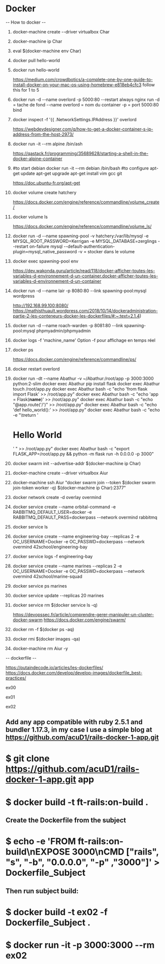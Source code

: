 # Docker

-- How to docker --

1. docker-machine create --driver virtualbox Char
2. docker-machine ip Char
3. eval $(docker-machine env Char)
4. docker pull hello-world
5. docker run hello-world

   https://medium.com/crowdbotics/a-complete-one-by-one-guide-to-install-docker-on-your-mac-os-using-homebrew-e818eb4cfc3
   follow this for 1 to 5

6. docker run -d --name overlord -p 5000:80 --restart always nginx
   run -d = tache de fond --name overlord = nom du container -p = port 5000:80 bind

7. docker inspect -f '{{ .NetworkSettings.IPAddress }}' overlord

   https://webdevdesigner.com/q/how-to-get-a-docker-container-s-ip-address-from-the-host-2973/

8. docker run -it --rm alpine /bin/ash

   https://qastack.fr/programming/35689628/starting-a-shell-in-the-docker-alpine-container

9. #to start debian
   docker run -it --rm debian /bin/bash
   #to configure
   apt-get update
   apt-get upgrade
   apt-get install vim gcc git
   
   https://doc.ubuntu-fr.org/apt-get

10. docker volume create hatchery

    https://docs.docker.com/engine/reference/commandline/volume_create/

11. docker volume ls

    https://docs.docker.com/engine/reference/commandline/volume_ls/

12. docker run -d --name spawning-pool -v hatchery:/var/lib/mysql -e MYSQL_ROOT_PASSWORD=Kerrigan -e MYSQL_DATABASE=zerglings --restart on-failure mysql --default-authentication-plugin=mysql_native_password
    -v = stocker dans le volume

13. docker exec spawning-pool env

    https://dev.wakonda.guru/article/read/118/docker-afficher-toutes-les-variables-d-environnement-d-un-container.docker-afficher-toutes-les-variables-d-environnement-d-un-container

14. docker run -d --name lair -p 8080:80 --link spawning-pool:mysql wordpress 

    http://192.168.99.100:8080/
    https://mathisthuault.wordpress.com/2018/10/14/dockeradministration-partie-2-les-conteneurs-docker-les-dockerfiles/#:~:text=2.1.4)

15. docker run -d --name roach-warden -p 8081:80 --link spawning-pool:mysql phpmyadmin/phpmyadmin
16. docker logs -f 'machine_name'
    Option -f pour affichage en temps réel

17. docker ps

    https://docs.docker.com/engine/reference/commandline/ps/

18. docker restart overlord

19. docker run -dt --name Abathur -v ~/Abathur:/root/app -p 3000:3000 python:2-slim
    docker exec Abathur pip install flask
    docker exec Abathur touch /root/app.py
    docker exec Abathur bash -c "echo 'from flask import Flask' >> /root/app.py"
    docker exec Abathur bash -c "echo 'app = Flask(**name**)' >> /root/app.py"
    docker exec Abathur bash -c "echo \"@app.route('/')\" >> /root/app.py"
    docker exec Abathur bash -c "echo 'def hello_world():' >> /root/app.py"
    docker exec Abathur bash -c "echo -e \"\treturn '<h1>Hello World</h1>' \" >> /root/app.py"
    docker exec Abathur bash -c "export FLASK_APP=/root/app.py && python -m flask run -h 0.0.0.0 -p 3000"

20. docker swarm init --advertise-addr $(docker-machine ip Char)
21. docker-machine create --driver virtualbox Aiur
22. docker-machine ssh Aiur "docker swarm join --token $(docker swarm join-token worker -q) $(docker-machine ip Char):2377"
23. docker network create -d overlay overmind
24. docker service create --name orbital-command -e RABBITMQ_DEFAULT_USER=docker -e RABBITMQ_DEFAULT_PASS=dockerpass --network overmind rabbitmq
25. docker service ls
26. docker service create --name engineering-bay --replicas 2 -e OC_USERNAME=Docker -e OC_PASSWD=dockerpass --network overmind 42school/engineering-bay
27. docker service logs -f engineering-bay
28. docker service create --name marines --replicas 2 -e OC_USERNAME=Docker -e OC_PASSWD=dockerpass --network overmind 42school/marine-squad
29. docker service ps marines
30. docker service update --replicas 20 marines
31. docker service rm $(docker service ls -q)

    https://devopssec.fr/article/comprendre-gerer-manipuler-un-cluster-docker-swarm
    https://docs.docker.com/engine/swarm/

32. docker rm -f $(docker ps -aq)
33. docker rmi $(docker images -qa)
34. docker-machine rm Aiur -y

-- dockerfile --

https://putaindecode.io/articles/les-dockerfiles/
https://docs.docker.com/develop/develop-images/dockerfile_best-practices/

ex00

ex01

ex02

## Add any app compatible with ruby 2.5.1 and bundler 1.17.3, in my case I use a simple blog at https://github.com/acuD1/rails-docker-1-app.git

# $ git clone https://github.com/acuD1/rails-docker-1-app.git app

# $ docker build -t ft-rails:on-build .

## Create the Dockerfile from the subject

# $ echo -e 'FROM ft-rails:on-build\nEXPOSE 3000\nCMD ["rails", "s", "-b", "0.0.0.0", "-p" ,"3000"]' > Dockerfile_Subject

## Then run subject build:

# $ docker build -t ex02 -f Dockerfile_Subject .

# $ docker run -it -p 3000:3000 --rm ex02
